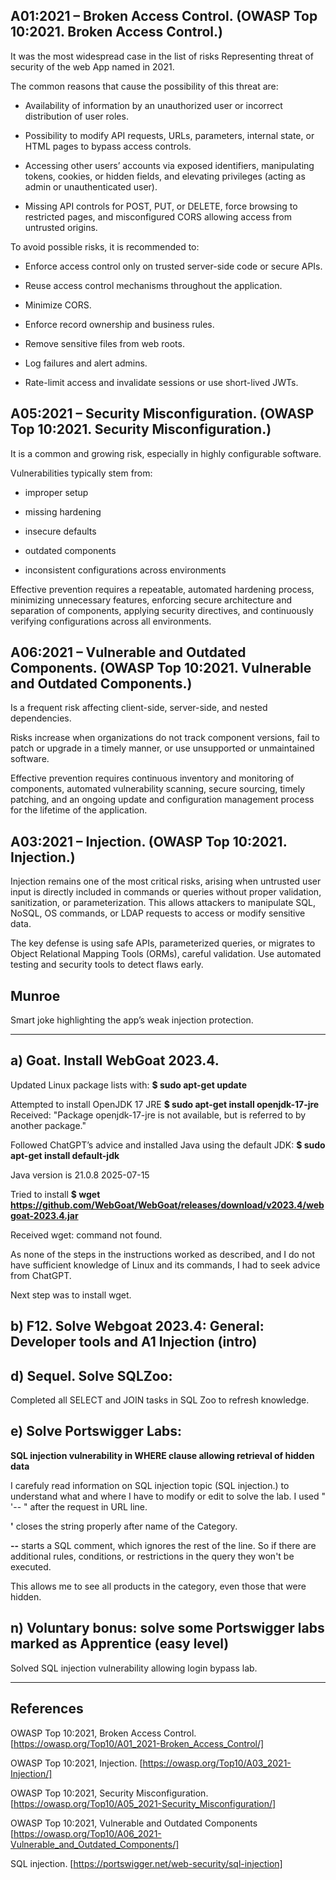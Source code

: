 ## A01:2021 – Broken Access Control. (OWASP Top 10:2021. Broken Access Control.)

It was the most widespread case in the list of risks Representing threat of security of the web App named in 2021.

The common reasons that cause the possibility of this threat are:

- Availability of information by an unauthorized user or incorrect distribution of user roles.

- Possibility to modify API requests, URLs, parameters, internal state, or HTML pages to bypass access controls.

- Accessing other users’ accounts via exposed identifiers, manipulating tokens, cookies, or hidden fields, and elevating privileges (acting as admin or unauthenticated user).

- Missing API controls for POST, PUT, or DELETE, force browsing to restricted pages, and misconfigured CORS allowing access from untrusted origins.

To avoid possible risks, it is recommended to:

-  Enforce access control only on trusted server-side code or secure APIs.
  
-  Reuse access control mechanisms throughout the application.
  
-  Minimize CORS.
   
-  Enforce record ownership and business rules.
  
-  Remove sensitive files from web roots.
  
-  Log failures and alert admins.
 
-  Rate-limit access and invalidate sessions or use short-lived JWTs.

  ## A05:2021 – Security Misconfiguration. (OWASP Top 10:2021. Security Misconfiguration.)
  
  It is a common and growing risk, especially in highly configurable software.

Vulnerabilities typically stem from:

-  improper setup
  
-  missing hardening
  
-  insecure defaults
  
-  outdated components
  
-  inconsistent configurations across environments

Effective prevention requires a repeatable, automated hardening process, 
minimizing unnecessary features, enforcing secure architecture and separation of components, 
applying security directives, and continuously verifying configurations across all environments.

## A06:2021 – Vulnerable and Outdated Components. (OWASP Top 10:2021. Vulnerable and Outdated Components.)

Is a frequent risk affecting client-side, server-side, and nested dependencies.

Risks increase when organizations do not track component versions, fail to patch or upgrade in a timely manner, or use unsupported or unmaintained software.

Effective prevention requires continuous inventory and monitoring of components, 
automated vulnerability scanning, secure sourcing, timely patching, 
and an ongoing update and configuration management process for the lifetime of the application.

## A03:2021 – Injection. (OWASP Top 10:2021. Injection.)

Injection remains one of the most critical risks, arising when untrusted user input is directly
included in commands or queries without proper validation, sanitization, or parameterization. 
This allows attackers to manipulate SQL, NoSQL, OS commands, or LDAP requests to access or modify sensitive data. 

The key defense is using safe APIs, parameterized queries, or migrates to Object Relational Mapping Tools (ORMs), careful validation. 
Use automated testing and security tools to detect flaws early.

## Munroe

Smart joke highlighting the app’s weak injection protection.

----
## a) Goat. Install WebGoat 2023.4.

Updated Linux package lists with: **$ sudo apt-get update**

Attempted to install OpenJDK 17 JRE **$ sudo apt-get install openjdk-17-jre** Received: "Package openjdk-17-jre is not available, but is referred to by another package."

Followed ChatGPT’s advice and installed Java using the default JDK: **$ sudo apt-get install default-jdk** 

Java version is 21.0.8 2025-07-15

Tried to install **$ wget https://github.com/WebGoat/WebGoat/releases/download/v2023.4/webgoat-2023.4.jar**

Received wget: command not found. 

As none of the steps in the instructions worked as described, and I do not have sufficient knowledge of Linux and its commands, I had to seek advice from ChatGPT.

Next step was to install wget.

## b) F12. Solve Webgoat 2023.4: General: Developer tools and A1 Injection (intro)


## d) Sequel. Solve SQLZoo:

Completed all SELECT and JOIN tasks in SQL Zoo to refresh knowledge.

## e) Solve Portswigger Labs: 

**SQL injection vulnerability in WHERE clause allowing retrieval of hidden data**

I carefuly read information on SQL injection topic (SQL injection.) to understand what and where I have to modify or edit to solve the lab. I used " '-- " after the request in URL line.

**'** closes the string properly after name of the Category.

**--** starts a SQL comment, which ignores the rest of the line. So if there are additional rules, conditions, or restrictions in the query they won't be executed.

This allows me to see all products in the category, even those that were hidden.

## n) Voluntary bonus: solve some Portswigger labs marked as Apprentice (easy level)

Solved SQL injection vulnerability allowing login bypass lab.

----


## References 

OWASP Top 10:2021, Broken Access Control. [https://owasp.org/Top10/A01_2021-Broken_Access_Control/]

OWASP Top 10:2021, Injection. [https://owasp.org/Top10/A03_2021-Injection/]

OWASP Top 10:2021, Security Misconfiguration. [https://owasp.org/Top10/A05_2021-Security_Misconfiguration/]

OWASP Top 10:2021, Vulnerable and Outdated Components [https://owasp.org/Top10/A06_2021-Vulnerable_and_Outdated_Components/]

SQL injection. [https://portswigger.net/web-security/sql-injection]
